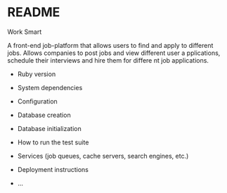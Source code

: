 # README

Work Smart 

A front-end job-platform that allows users to find and apply to different jobs. Allows companies to post jobs and view different user a pplications, schedule their interviews and hire them for differe nt job applications.

* Ruby version

* System dependencies




* Configuration

* Database creation

* Database initialization

* How to run the test suite

* Services (job queues, cache servers, search engines, etc.)

* Deployment instructions

* ...
